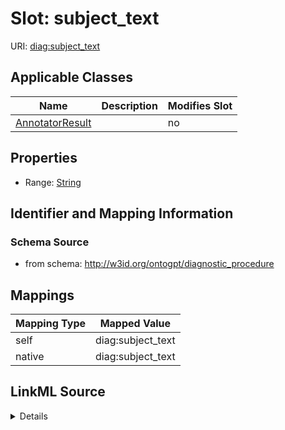 

# Slot: subject_text

URI: [diag:subject_text](http://w3id.org/ontogpt/diagnostic_procedure/subject_text)



<!-- no inheritance hierarchy -->





## Applicable Classes

| Name | Description | Modifies Slot |
| --- | --- | --- |
| [AnnotatorResult](AnnotatorResult.md) |  |  no  |







## Properties

* Range: [String](String.md)





## Identifier and Mapping Information







### Schema Source


* from schema: http://w3id.org/ontogpt/diagnostic_procedure




## Mappings

| Mapping Type | Mapped Value |
| ---  | ---  |
| self | diag:subject_text |
| native | diag:subject_text |




## LinkML Source

<details>
```yaml
name: subject_text
from_schema: http://w3id.org/ontogpt/diagnostic_procedure
rank: 1000
alias: subject_text
owner: AnnotatorResult
domain_of:
- AnnotatorResult
range: string

```
</details>